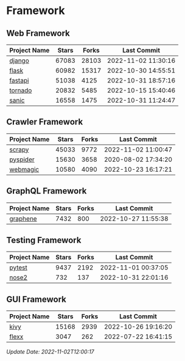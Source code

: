# Framework

## Web Framework
| Project Name | Stars | Forks | Last Commit |
| ------------ | ----- | ----- | ----------- |
| [django](https://github.com/django/django) | 67083 | 28103 | 2022-11-02 11:30:16 |
| [flask](https://github.com/pallets/flask) | 60982 | 15317 | 2022-10-30 14:55:51 |
| [fastapi](https://github.com/tiangolo/fastapi) | 51038 | 4125 | 2022-10-31 18:57:16 |
| [tornado](https://github.com/tornadoweb/tornado) | 20832 | 5485 | 2022-10-15 15:40:46 |
| [sanic](https://github.com/sanic-org/sanic) | 16558 | 1475 | 2022-10-31 11:24:47 |

## Crawler Framework
| Project Name | Stars | Forks | Last Commit |
| ------------ | ----- | ----- | ----------- |
| [scrapy](https://github.com/scrapy/scrapy) | 45033 | 9772 | 2022-11-02 11:00:47 |
| [pyspider](https://github.com/binux/pyspider) | 15630 | 3658 | 2020-08-02 17:34:20 |
| [webmagic](https://github.com/code4craft/webmagic) | 10580 | 4090 | 2022-10-23 16:17:21 |

## GraphQL Framework
| Project Name | Stars | Forks | Last Commit |
| ------------ | ----- | ----- | ----------- |
| [graphene](https://github.com/graphql-python/graphene) | 7432 | 800 | 2022-10-27 11:55:38 |

## Testing Framework
| Project Name | Stars | Forks | Last Commit |
| ------------ | ----- | ----- | ----------- |
| [pytest](https://github.com/pytest-dev/pytest) | 9437 | 2192 | 2022-11-01 00:37:05 |
| [nose2](https://github.com/nose-devs/nose2) | 732 | 137 | 2022-10-31 22:01:16 |

## GUI Framework
| Project Name | Stars | Forks | Last Commit |
| ------------ | ----- | ----- | ----------- |
| [kivy](https://github.com/kivy/kivy) | 15168 | 2939 | 2022-10-26 19:16:20 |
| [flexx](https://github.com/flexxui/flexx) | 3047 | 262 | 2022-07-22 16:41:15 |

*Update Date: 2022-11-02T12:00:17*